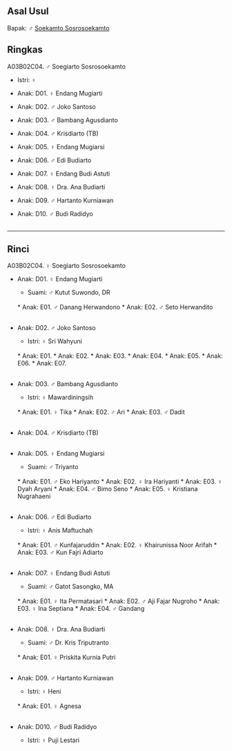 ## Asal Usul

Bapak: ♂ [Soekamto Sosrosoekamto][up] 

## Ringkas

A03B02C04. ♂ Soegiarto Sosrosoekamto
	<br/>

*	Istri: ♀
	<br/>

*	Anak: D01. ♀ Endang Mugiarti 
*	Anak: D02. ♂ Joko Santoso
*	Anak: D03. ♂ Bambang Agusdianto
*	Anak: D04. ♂ Krisdiarto (TB)
*	Anak: D05. ♀ Endang Mugiarsi
*	Anak: D06. ♂ Edi Budiarto
*	Anak: D07. ♀ Endang Budi Astuti
*	Anak: D08. ♀ Dra. Ana Budiarti
*	Anak: D09. ♂ Hartanto Kurniawan
*	Anak: D10. ♂ Budi Radidyo
	<br/><br/>

-- -- --

## Rinci

A03B02C04. ♀ Soegiarto Sosrosoekamto
	<br/>

*	Anak: D01. ♀ Endang Mugiarti 
	*	Suami: ♂ Kutut Suwondo, DR
	<br/>
	*	Anak: E01. ♂ Danang Herwandono
	*	Anak: E02. ♂ Seto Herwandito
	<br/><br/>

*	Anak: D02. ♂ Joko Santoso
	*	Istri: ♀ Sri Wahyuni
	<br/>
	*	Anak: E01. 
	*	Anak: E02. 
	*	Anak: E03. 
	*	Anak: E04. 
	*	Anak: E05. 
	*	Anak: E06. 
	*	Anak: E07.  
	<br/><br/>

*	Anak: D03. ♂ Bambang Agusdianto
	*	Istri: ♀ Mawardiningsih
	<br/>
	*	Anak: E01. ♀ Tika
	*	Anak: E02. ♂ Ari
	*	Anak: E03. ♂ Dadit
	<br/><br/>

*	Anak: D04. ♂ Krisdiarto (TB)
	<br/><br/>

*	Anak: D05. ♀ Endang Mugiarsi
	*	Suami: ♂ Triyanto
	<br/>
	*	Anak: E01. ♂ Eko Hariyanto
	*	Anak: E02. ♀ Ira Hariyanti
	*	Anak: E03. ♀ Dyah Aryani
	*	Anak: E04. ♂ Bimo Seno
	*	Anak: E05. ♀ Kristiana Nugrahaeni
	<br/><br/>

*	Anak: D06. ♂ Edi Budiarto
	*	Istri: ♀ Anis Maftuchah
	<br/>
	*	Anak: E01. ♂ Kunfajaruddin
	*	Anak: E02. ♀ Khairunissa Noor Arifah
	*	Anak: E03. ♂ Kun Fajri Adiarto
	<br/><br/>

*	Anak: D07. ♀ Endang Budi Astuti
	*	Suami: ♂ Gatot Sasongko, MA
	<br/>
	*	Anak: E01. ♀ Ita Permatasari
	*	Anak: E02. ♂ Aji Fajar Nugroho
	*	Anak: E03. ♀ Ina Septiana
	*	Anak: E04. ♂ Gandang
	<br/><br/>

*	Anak: D08. ♀ Dra. Ana Budiarti
	*	Suami: ♂ Dr. Kris Triputranto
	<br/>
	*	Anak: E01. ♀ Priskita Kurnia Putri
	<br/><br/>

*	Anak: D09. ♂ Hartanto Kurniawan
	*	Istri: ♀ Heni
	<br/>
	*	Anak: E01. ♀ Agnesa
	<br/><br/>

*	Anak: D010. ♂ Budi Radidyo
	*	Istri: ♀ Puji Lestari
	<br/><br/>

[up]: https://github.com/epsi-rns/gitodipuro/blob/master/tree/A03/B02.md

